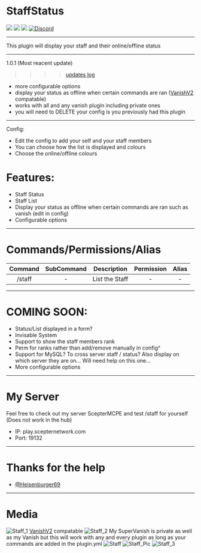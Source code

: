 # StaffStatus

[![](https://poggit.pmmp.io/shield.state/StaffStatus)](https://poggit.pmmp.io/p/StaffStatus)
[![](https://poggit.pmmp.io/shield.dl.total/StaffStatus)](https://poggit.pmmp.io/p/StaffStatus)
[![](https://poggit.pmmp.io/shield.dl/StaffStatus)](https://poggit.pmmp.io/p/StaffStatus)
[![Discord](https://img.shields.io/discord/574515541407039511?color=informational&label=discord)](https://discord.gg/9rMhGaF)

----------

This plugin will display your staff and their online/offline status

----------

1.0.1 (Most reacent update)
>>>> [updates log](https://github.com/jaylac2000/StaffStatus/blob/master/updates/updates.md)
- more configurable options
- display your status as offline when certain commands are ran ([VanishV2](https://poggit.pmmp.io/p/VanishV2) compatable)
- works with all and any vanish plugin including private ones
- you will need to DELETE your config is you previously had this plugin

----------

Config:
- Edit the config to add your self and your staff members
- You can choose how the list is displayed and colours
- Choose the online/offline colours

# Features:

- Staff Status
- Staff List
- Display your status as offline when certain commands are ran such as vanish (edit in config)
- Configurable options

----------

# Commands/Permissions/Alias

|Command|SubCommand|Description|Permission|Alias|
|:---:|:---:|:---:|:---:|:---:|
|/staff|-|List the Staff|-|-|

----------

# COMING SOON:

- Status/List displayed in a form?
- Invisable System
- Support to show the staff members rank
- Perm for ranks rather than add/remove manually in config^
- Support for MySQL? To cross server staff / status? Also display on which server they are on... Will need help on this one...
- More configurable options

----------

# My Server

Feel free to check out my server ScepterMCPE and test /staff for yourself (Does not work in the hub)

- IP: play.scepternetwork.com
- Port: 19132

----------

# Thanks for the help

- [@Heisenburger69](https://github.com/Heisenburger69)

----------

# Media

![Staff_1](https://user-images.githubusercontent.com/53111006/92403647-dfc86380-f0ff-11ea-8315-4d7e8b59f2c2.png)
[VanishV2](https://poggit.pmmp.io/p/VanishV2) compatable
![Staff_2](https://user-images.githubusercontent.com/53111006/92403651-e1922700-f0ff-11ea-9d35-af820e1fe9fc.png)
My SuperVanish is private as well as my Vanish but this will work with any and every plugin as long as your commands are added in the plugin.yml
![Staff](https://user-images.githubusercontent.com/53111006/92407698-4f8f1c00-f109-11ea-8930-260da43de6ac.png)
![Staff_Pic](https://user-images.githubusercontent.com/53111006/92407705-51f17600-f109-11ea-9543-6c77df2ed7d4.png)
![Staff_3](https://user-images.githubusercontent.com/53111006/92403655-e35bea80-f0ff-11ea-9c69-0e49d1e7adbf.png)
